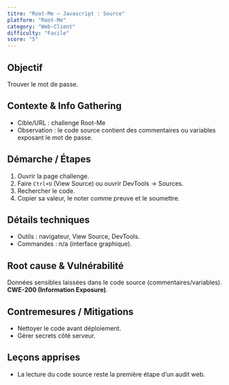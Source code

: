 ```yaml
---
titre: "Root-Me – Javascript : Source"
platform: "Root-Me"
category: "Web-Client"
difficulty: "Facile"
score: "5"
---
```


## Objectif
Trouver le mot de passe.

## Contexte & Info Gathering
- Cible/URL : challenge Root-Me
- Observation : le code source contient des commentaires ou variables exposant le mot de passe.

## Démarche / Étapes
1. Ouvrir la page challenge.
2. Faire `Ctrl+U` (View Source) ou ouvrir DevTools -> Sources.
3. Rechercher le code.
4. Copier sa valeur, le noter comme preuve et le soumettre.

## Détails techniques
- Outils : navigateur, View Source, DevTools.
- Commandes : n/a (interface graphique).

## Root cause & Vulnérabilité
Données sensibles laissées dans le code source (commentaires/variables).  
**CWE-200 (Information Exposure)**.


## Contremesures / Mitigations
- Nettoyer le code avant déploiement.
- Gérer secrets côté serveur.

## Leçons apprises
- La lecture du code source reste la première étape d’un audit web.
